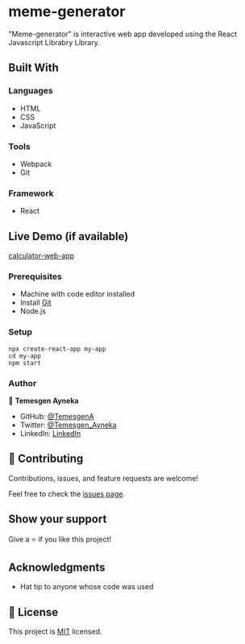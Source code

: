# meme-generator

"Meme-generator" is interactive web app developed using the React Javascript Librabry Library.

## Built With

### Languages

- HTML
- CSS
- JavaScript

### Tools

- Webpack
- Git

### Framework

- React

## Live Demo (if available)

[calculator-web-app](https://temesgena.github.io/my-list/dist/)

### Prerequisites

- Machine with code editor installed
- Install [Git](https://git-scm.com/book/en/v2/Getting-Started-Installing-Git)
- Node.js

### Setup

```
npx create-react-app my-app
cd my-app
npm start

```

### Author

👤 **Temesgen Ayneka**

- GitHub: [@TemesgenA](https://github.com/TemesgenA)
- Twitter: [@Temesgen_Ayneka](https://twitter.com/Temesgen_Ayneka)
- LinkedIn: [LinkedIn](https://www.linkedin.com/in/temesgen-ayneka/)

## 🤝 Contributing

Contributions, issues, and feature requests are welcome!

Feel free to check the [issues page](https://github.com/TemesgenA/my-list/issues).

## Show your support

Give a ⭐️ if you like this project!

## Acknowledgments

- Hat tip to anyone whose code was used

## 📝 License

This project is [MIT](./LICENSE) licensed.